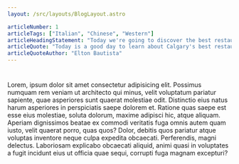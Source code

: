 ```yaml
---
layout: /src/layouts/BlogLayout.astro

articleNumber: 1
articleTags: ["Italian", "Chinese", "Western"]
articleHeadingStatement: "Today we're going to discover the best restaurants in Calgary"
articleQuote: "Today is a good day to learn about Calgary's best restaurants"
articleQuoteAuthor: "Elton Bautista"
---
```


#

Lorem, ipsum dolor sit amet consectetur adipisicing elit. Possimus numquam rem veniam ut architecto qui minus, velit voluptatum pariatur sapiente, quae asperiores sunt quaerat molestiae odit. Distinctio eius natus harum asperiores in perspiciatis saepe dolorem et. Ratione quas saepe est esse eius molestiae, soluta dolorum, maxime adipisci hic, atque aliquam. Aperiam dignissimos beatae ex commodi veritatis fuga omnis autem quam iusto, velit quaerat porro, quas quos? Dolor, debitis quos pariatur atque voluptas inventore neque culpa expedita obcaecati. Perferendis, magni delectus. Laboriosam explicabo obcaecati aliquid, animi quasi in voluptates a fugit incidunt eius ut officia quae sequi, corrupti fuga magnam excepturi?
